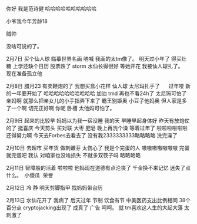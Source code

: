你好 我是范诗健 哈哈哈哈哈哈哈哈哈哈

小爷我今年芳龄18 

贼帅

没啥可说的了。    




2月7日 买个仙人球 临摹世界名画 呐喊 我画的太tm像了。 明天过小年了 得买灶糖 上学还缺个日历 股票跌了 storm 水仙长得很好 等她开花 
我被仙人球扎了。   现在准备孤立他

2月8日 腊月23 有卖鞭炮的了 我想买盒小花样  仙人球 太尼玛扎手了       过年喽 新的一年要开始了 哈哈哈哈哈哈哈哈哈哈 加油 tmd 再也不看24h了 太尼玛可怕了 亲妈啊 就那么把亲女儿的小手指弄下来了 霸王别姬奥 小豆子他妈奥 但人家是多了一个啊 切完正好啊 你呢     卧槽 太他妈可怕了。    

2月9日 起来的比较早 妈妈以为我一宿没睡 我的天 早睡早起身体好 昨天有放炮仗的了 挺喜庆 今天剪头 买对联 大枣 肥皂 晚上再洗个澡 等着过年了 啦啦啦啦啦啦
还得努力啊 今天去Forbes去看去了 没有我2333333333略略略略 洗完澡了

2月10日 去超市 买年货 做刺嫩芽 太伤心了 我是个完蛋的人 嗷嗷嗷嗷嗷嗷嗷 完蛋就完蛋吧 我认 对咱家也没啥损失 不就多双筷子吗 略略略略

2月11日 智障般的活着 啦啦啦 他妈现在道德有点沦丧了 千金换不来记忆 迷失了点什么。  小傻瓜  荣誉

2月12日 冷  静 明天剪脚指甲 找妈妈带台历

2月13日 水仙花开了 我病了 后天过年 节制 饮食有节 中美医药支出比例相同 38个百分点 cryptojacking出现了 成真了 广告 呵呵。 就 tm喜欢这人生的大起大落 太刺激了 




